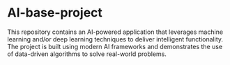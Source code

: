 # AI-base-project
This repository contains an AI-powered application that leverages machine learning and/or deep learning techniques to deliver intelligent functionality. The project is built using modern AI frameworks and demonstrates the use of data-driven algorithms to solve real-world problems.
